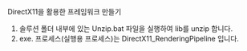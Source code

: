 DirectX11을 활용한 프레임워크 만들기

1. 솔루션 폴더 내부에 있는 Unzip.bat 파일을 실행하여 lib를 unzip 합니다.
2. exe. 프로세스(실행용 프로세스)는 DirectX11_RenderingPipeline 입니다.
